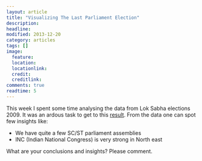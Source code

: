 ```yaml
---
layout: article
title: "Visualizing The Last Parliament Election"
description: 
headline: 
modified: 2013-12-20
category: articles
tags: []
image: 
  feature: 
  location: 
  locationlink: 
  credit: 
  creditlink: 
comments: true
readtime: 5
---
```

This week I spent some time analysing the data from Lok Sabha elections 2009. It
was an ardous task to get to this [result](http://www.wisevoter.org/parties.html).
From the data one can spot few insights like:
* We have quite a few SC/ST parliament assemblies
* INC (Indian National Congress) is very strong in North east

What are your conclusions and insights? Please comment.